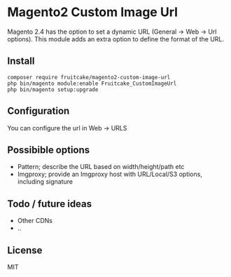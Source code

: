 # Magento2 Custom Image Url

Magento 2.4 has the option to set a dynamic URL (General -> Web -> Url options). This module adds an extra option to define the format of the URL.


## Install

```
composer require fruitcake/magento2-custom-image-url
php bin/magento module:enable Fruitcake_CustomImageUrl
php bin/magento setup:upgrade
```

## Configuration

You can configure the url in Web -> URLS

## Possibible options
 - Pattern; describe the URL based on width/height/path etc
 - Imgproxy; provide an Imgproxy host with URL/Local/S3 options, including signature
 
## Todo / future ideas

 - Other CDNs
 - ..
 
## License

MIT
